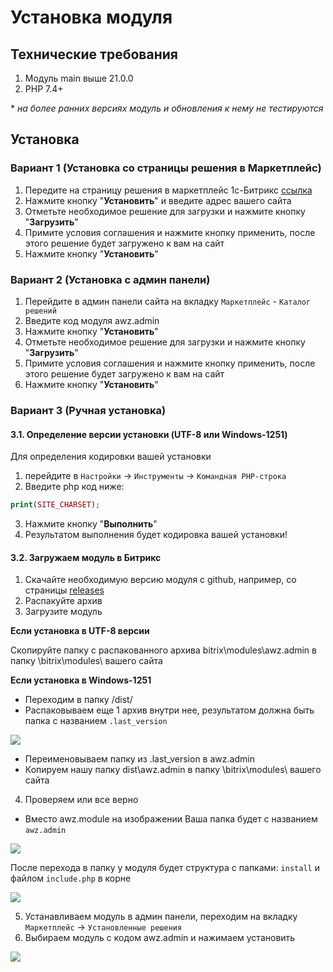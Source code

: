 # Установка модуля
<!-- install-start -->
## Технические требования
1) Модуль main выше 21.0.0
2) PHP 7.4+

\* *на более ранних версиях модуль и обновления к нему не тестируются*

## Установка

### Вариант 1 (Установка со страницы решения в Маркетплейс)

1) Передите на страницу решения в маркетплейс 1с-Битрикс [ссылка](https://marketplace.1c-bitrix.ru/solutions/awz.admin/)
2) Нажмите кнопку "**Установить**" и введите адрес вашего сайта
3) Отметьте необходимое решение для загрузки и нажмите кнопку "**Загрузить**"
4) Примите условия соглашения и нажмите кнопку применить, после этого решение будет загружено к вам на сайт
5) Нажмите кнопку "**Установить**"

### Вариант 2 (Установка с админ панели)

1) Перейдите в админ панели сайта на вкладку `Маркетплейс` - `Каталог решений`
2) Введите код модуля awz.admin
3) Нажмите кнопку "**Установить**"
4) Отметьте необходимое решение для загрузки и нажмите кнопку "**Загрузить**"
5) Примите условия соглашения и нажмите кнопку применить, после этого решение будет загружено к вам на сайт
6) Нажмите кнопку "**Установить**"

### Вариант 3 (Ручная установка)

#### 3.1. Определение версии установки (UTF-8 или Windows-1251)

Для определения кодировки вашей установки 
1) перейдите в `Настройки` -> `Инструменты` -> `Командная PHP-строка` 
2) Введите php код ниже:
```php
print(SITE_CHARSET);
```
3) Нажмите кнопку "**Выполнить**"
4) Результатом выполнения будет кодировка вашей установки!

#### 3.2. Загружаем модуль в Битрикс

1) Скачайте необходимую версию модуля с github, например, со страницы [releases](https://github.com/zahalski/awz.admin/releases)
2) Распакуйте архив
3) Загрузите модуль
   
**Если установка в UTF-8 версии**

Скопируйте папку с распакованного архива bitrix\modules\awz.admin в папку \bitrix\modules\ вашего сайта

**Если установка в Windows-1251**

- Переходим в папку /dist/
- Распаковываем еще 1 архив внутри нее, результатом должна быть папка с названием `.last_version`

![](https://zahalski.dev/images/modules/003-install.png)

- Переименовываем папку из .last_version в awz.admin
- Копируем нашу папку dist\awz.admin в папку \bitrix\modules\ вашего сайта
4) Проверяем или все верно
- Вместо awz.module на изображении Ваша папка будет с названием `awz.admin`

![](https://zahalski.dev/images/modules/001-install.png)

После перехода в папку у модуля будет структура с папками: `install` и файлом `include.php` в корне

![](https://zahalski.dev/images/modules/002-install.png)
  
5) Устанавливаем модуль в админ панели, переходим на вкладку `Маркетплейс` -> `Установленные решения`
6) Выбираем модуль с кодом awz.admin и нажимаем установить

![](https://zahalski.dev/images/modules/004-install.png)

<!-- install-end -->
